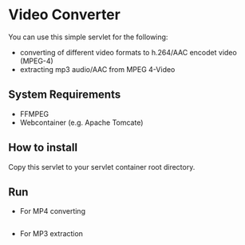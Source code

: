 # Video Converter

You can use this simple servlet for the following:
- converting of different video formats to h.264/AAC encodet video (MPEG-4)
- extracting mp3 audio/AAC from MPEG 4-Video

## System Requirements
- FFMPEG
- Webcontainer (e.g. Apache Tomcate)

## How to install
Copy this servlet to your servlet container root directory.

## Run
- For MP4 converting
```localhost:8080/convertFile?action=convertFileToMp4&id=/path/to/your/video.extention
```

- For MP3 extraction 
```localhost:8080/convertFile?action=extractMp3FromMp4&id=/path/to/your/video.mp4
```
